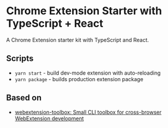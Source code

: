 # Chrome Extension Starter with TypeScript + React

A Chrome Extension starter kit with TypeScript and React.

## Scripts

- `yarn start` - build dev-mode extension with auto-reloading
- `yarn package` - builds production extension package 

## Based on

- [webextension-toolbox: Small CLI toolbox for cross-browser WebExtension development](https://github.com/webextension-toolbox/webextension-toolbox)
